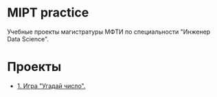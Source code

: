 # MIPT practice
Учебные проекты магистратуры МФТИ по специальности "Инженер Data Science".

# Проекты
* [1. Игра "Угадай число".](https://github.com/Vendor62/MIPT_practice/tree/main/project_1_game)
